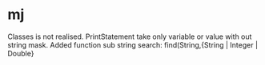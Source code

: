 # mj
Classes is not realised.
PrintStatement take only variable or value with out string mask.
Added function sub string search: find(String,{String | Integer | Double}

